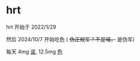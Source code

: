 # hrt

hrt 开始于 2022/1/29

然后 2024/10/7 开始吃色 ( ~~伪正规军？不是喵，~~ 是伪军)

每天 4mg [诺](https://mtf.wiki/zh-cn/docs/medicine/estrogen/estradiol/#estrofemsupcopysup-%e8%af%ba%e5%9d%a4%e5%a4%8d), 12.5mg [色](https://mtf.wiki/zh-cn/docs/medicine/antiandrogen/cyproterone/#androcurreg%e5%ae%89%e5%be%97%e5%8d%a1)
